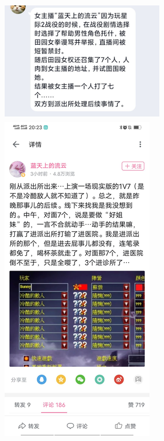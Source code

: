![image-20211111221450775](.\20211111.assets\image-20211111221450775.png)

![image-20211111221504324](.\20211111.assets\image-20211111221504324.png)